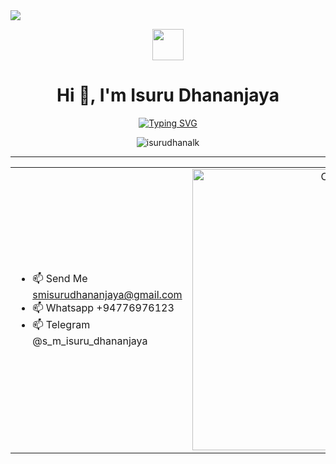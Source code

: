 <img src="https://user-images.githubusercontent.com/73097560/115834477-dbab4500-a447-11eb-908a-139a6edaec5c.gif">
<p align="center"><picture align="center"><img align="center" src = "https://github.com/7oSkaaa/7oSkaaa/blob/main/Images/about_me.gif?raw=true" width = 50px></picture></p>
<h1 align="center">Hi 👋, I'm Isuru Dhananjaya</h1>
<div align="center">
  <a href="https://git.io/typing-svg"><img src="https://readme-typing-svg.demolab.com?font=poppins&weight=900&size=38&duration=2500&pause=1000&color=1F9CF7&center=true&vCenter=true&random=false&width=625&height=60&lines=S.M+Isuru+Dhananjaya;The+Simple+User+Whatsapp+Bot;" alt="Typing SVG" /></a>
</div>
<p align="center"> <img src="https://komarev.com/ghpvc/?username=isurudhanalk&label=Profile%20views&color=0e75b6&style=flat" alt="isurudhanalk" /> </p>
<hr>
<table align="center">
<tr border="none">
<td width="50%" align="left">
  
- 📫 Send Me smisurudhananjaya@gmail.com
- 📫 Whatsapp +94776976123
- 📫 Telegram @s_m_isuru_dhananjaya

</td>
<td width="50%" align="center">

  <img align="center" alt="Coding" width="450" src="https://repository-images.githubusercontent.com/588181932/e36ec678-7984-4cdd-8e4c-a3932772ff8e">

  
  </td>
</tr>
